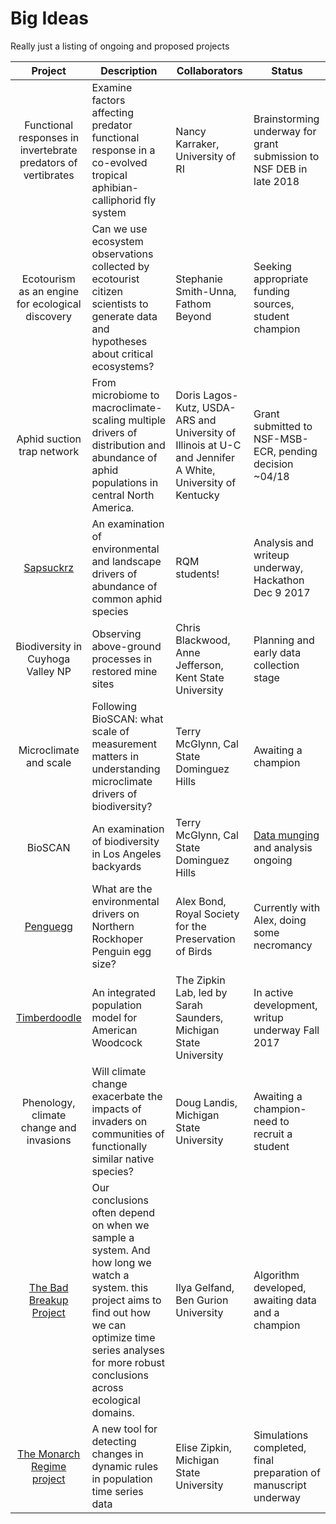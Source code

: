 # Big Ideas
Really just a listing of ongoing and proposed projects

| Project       |Description         | Collaborators | Status|
|:-------------:|-------------| -----| -----|
| Functional responses in invertebrate predators of vertibrates       |Examine factors affecting predator functional response in a co-evolved tropical aphibian-calliphorid fly system      | Nancy Karraker, University of RI| Brainstorming underway for grant submission to NSF DEB in late 2018|
|Ecotourism as an engine for ecological discovery    | Can we use ecosystem observations collected by ecotourist citizen scientists to generate data and hypotheses about critical ecosystems? | Stephanie Smith-Unna, Fathom Beyond |Seeking appropriate funding sources, student champion |
|Aphid suction trap network     | From microbiome to macroclimate- scaling multiple drivers of distribution and abundance of aphid populations in central North America.  | Doris Lagos-Kutz, USDA-ARS and University of Illinois at U-C and Jennifer A White, University of Kentucky| Grant submitted to NSF-MSB-ECR, pending decision ~04/18|
|[Sapsuckrz](https://github.com/ReproducibleQM/sapsuckRz)     | An examination of environmental and landscape drivers of abundance of common aphid species| RQM students! |Analysis and writeup underway, Hackathon Dec 9 2017|
|Biodiversity in Cuyhoga Valley NP     | Observing above-ground processes in restored mine sites| Chris Blackwood, Anne Jefferson, Kent State University | Planning and early data collection stage |
|Microclimate and scale      | Following BioSCAN:  what scale of measurement matters in understanding microclimate drivers of biodiversity? | Terry McGlynn, Cal State Dominguez Hills |Awaiting a champion |
|BioSCAN     | An examination of biodiversity in Los Angeles backyards | Terry McGlynn, Cal State Dominguez Hills | [Data munging](https://github.com/cbahlai/microclimate_data_processing) and analysis ongoing |
|[Penguegg](https://github.com/ReproducibleQM/penguegg)     | What are the environmental drivers on Northern Rockhoper Penguin egg size? | Alex Bond, Royal Society for the Preservation of Birds | Currently with Alex, doing some necromancy|
|[Timberdoodle](https://github.com/zipkinlab/timberdoodle)   | An integrated population model for American Woodcock| The Zipkin Lab, led by Sarah Saunders, Michigan State University |In active development, writup underway Fall 2017|
|Phenology, climate change and invasions     | Will climate change exacerbate the impacts of invaders on communities of functionally similar native species? | Doug Landis, Michigan State University | Awaiting a champion- need to recruit a student |
|[The Bad Breakup Project](https://github.com/cbahlai/bad_breakup)    |Our conclusions often depend on when we sample a system. And how long we watch a system. this project aims to find out how we can optimize time series analyses for more robust conclusions across ecological domains. | Ilya Gelfand, Ben Gurion University | Algorithm developed, awaiting data and a champion|
|[The Monarch Regime project](https://github.com/cbahlai/monarch_regime)      | A new tool for detecting changes in dynamic rules in population time series data | Elise Zipkin, Michigan State University | Simulations completed, final preparation of manuscript underway|
